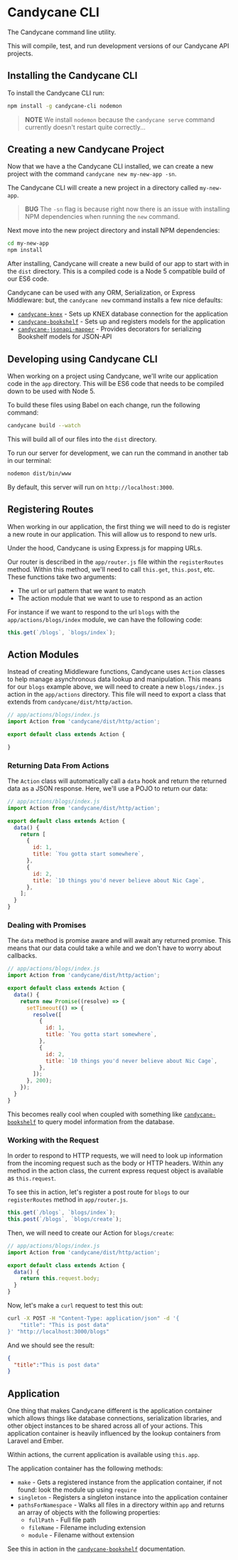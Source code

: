 # Candycane CLI

The Candycane command line utility.

This will compile, test, and run development versions of our Candycane API projects.

## Installing the Candycane CLI

To install the Candycane CLI run:

```bash
npm install -g candycane-cli nodemon
```

> **NOTE** We install `nodemon` because the `candycane serve` command currently doesn't restart quite correctly...

## Creating a new Candycane Project

Now that we have a the Candycane CLI installed, we can create a new project with the command `candycane new my-new-app -sn`.

The Candycane CLI will create a new project in a directory called `my-new-app`.

> **BUG** The `-sn` flag is because right now there is an issue with installing NPM dependencies when running the `new` command.

Next move into the new project directory and install NPM dependencies:

```bash
cd my-new-app
npm install
```

After installing, Candycane will create a new build of our app to start with in the `dist` directory.
This is a compiled code is a Node 5 compatible build of our ES6 code.

Candycane can be used with any ORM, Serialization, or Express Middleware: but, the `candycane new` command installs a few nice defaults:

* [`candycane-knex`](https://github.com/candycanejs/candycane-knex) - Sets up KNEX database connection for the application
* [`candycane-bookshelf`](https://github.com/candycanejs/candycane-bookshelf) - Sets up and registers models for the application
* [`candycane-jsonapi-mapper`](https://github.com/candycanejs/candycane-jsonapi-mapper) - Provides decorators for serializing Bookshelf models for JSON-API

## Developing using Candycane CLI

When working on a project using Candycane, we'll write our application code in the `app` directory.
This will be ES6 code that needs to be compiled down to be used with Node 5.

To build these files using Babel on each change, run the following command:

```bash
candycane build --watch
```

This will build all of our files into the `dist` directory.

To run our server for development, we can run the command in another tab in our terminal:

```bash
nodemon dist/bin/www
```

By default, this server will run on `http://localhost:3000`.

## Registering Routes

When working in our application, the first thing we will need to do is register a new route in our application.
This will allow us to respond to new urls.

Under the hood, Candycane is using Express.js for mapping URLs.

Our router is described in the `app/router.js` file within the `registerRoutes` method.
Within this method, we'll need to call `this.get`, `this.post`, etc.
These functions take two arguments:

* The url or url pattern that we want to match
* The action module that we want to use to respond as an action

For instance if we want to respond to the url `blogs` with the `app/actions/blogs/index` module, we can have the following code:

```js
this.get(`/blogs`, `blogs/index`);
```

## Action Modules

Instead of creating Middleware functions, Candycane uses `Action` classes to help manage asynchronous data lookup and manipulation.
This means for our `blogs` example above, we will need to create a new `blogs/index.js` action in the `app/actions` directory.
This file will need to export a class that extends from `candycane/dist/http/action`.

```js
// app/actions/blogs/index.js
import Action from 'candycane/dist/http/action';

export default class extends Action {

}
```

### Returning Data From Actions

The `Action` class will automatically call a `data` hook and return the returned data as a JSON response.
Here, we'll use a POJO to return our data:

```js
// app/actions/blogs/index.js
import Action from 'candycane/dist/http/action';

export default class extends Action {
  data() {
    return [
      {
        id: 1,
        title: `You gotta start somewhere`,
      },
      {
        id: 2,
        title: `10 things you'd never believe about Nic Cage`,
      },
    ];
  }
}
```

### Dealing with Promises

The `data` method is promise aware and will await any returned promise.
This means that our data could take a while and we don't have to worry about callbacks.

```js
// app/actions/blogs/index.js
import Action from 'candycane/dist/http/action';

export default class extends Action {
  data() {
    return new Promise((resolve) => {
      setTimeout(() => {
        resolve([
          {
            id: 1,
            title: `You gotta start somewhere`,
          },
          {
            id: 2,
            title: `10 things you'd never believe about Nic Cage`,
          },
        ]);
      }, 200);
    });
  }
}
```

This becomes really cool when coupled with something like [`candycane-bookshelf`](https://github.com/candycanejs/candycane-bookshelf) to query model information from the database.

### Working with the Request

In order to respond to HTTP requests, we will need to look up information from the incoming request such as the body or HTTP headers.
Within any method in the action class, the current express request object is available as `this.request`.

To see this in action, let's register a post route for `blogs` to our `registerRoutes` method in `app/router.js`.

```js
this.get(`/blogs`, `blogs/index`);
this.post(`/blogs`, `blogs/create`);
```

Then, we will need to create our Action for `blogs/create`:

```js
// app/actions/blogs/index.js
import Action from 'candycane/dist/http/action';

export default class extends Action {
  data() {
    return this.request.body;
  }
}
```

Now, let's make a `curl` request to test this out:

```bash
curl -X POST -H "Content-Type: application/json" -d '{
    "title": "This is post data"
}' "http://localhost:3000/blogs"
```

And we should see the result:

```json
{
  "title":"This is post data"
}
```

## Application

One thing that makes Candycane different is the application container which allows things like database connections, serialization libraries, and other object instances to be shared across all of your actions.
This application container is heavily influenced by the lookup containers from Laravel and Ember.

Within actions, the current application is available using `this.app`.

The application container has the following methods:

* `make` - Gets a registered instance from the application container, if not found: look the module up using `require`
* `singleton` - Registers a singleton instance into the application container
* `pathsForNamespace` - Walks all files in a directory within `app` and returns an array of objects with the following properties:
  - `fullPath` - Full file path
  - `fileName` - Filename including extension
  - `module` - Filename without extension

See this in action in the [`candycane-bookshelf`](https://github.com/candycanejs/candycane-bookshelf) documentation.
